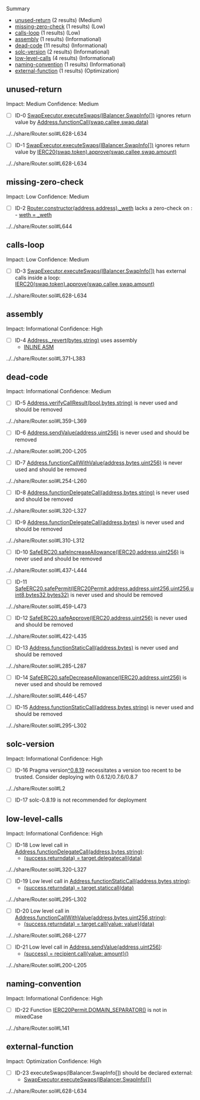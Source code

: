 Summary
 - [unused-return](#unused-return) (2 results) (Medium)
 - [missing-zero-check](#missing-zero-check) (1 results) (Low)
 - [calls-loop](#calls-loop) (1 results) (Low)
 - [assembly](#assembly) (1 results) (Informational)
 - [dead-code](#dead-code) (11 results) (Informational)
 - [solc-version](#solc-version) (2 results) (Informational)
 - [low-level-calls](#low-level-calls) (4 results) (Informational)
 - [naming-convention](#naming-convention) (1 results) (Informational)
 - [external-function](#external-function) (1 results) (Optimization)
## unused-return
Impact: Medium
Confidence: Medium
 - [ ] ID-0
[SwapExecutor.executeSwaps(IBalancer.SwapInfo[])](../../share/Router.sol#L628-L634) ignores return value by [Address.functionCall(swap.callee,swap.data)](../../share/Router.sol#L632)

../../share/Router.sol#L628-L634


 - [ ] ID-1
[SwapExecutor.executeSwaps(IBalancer.SwapInfo[])](../../share/Router.sol#L628-L634) ignores return value by [IERC20(swap.token).approve(swap.callee,swap.amount)](../../share/Router.sol#L631)

../../share/Router.sol#L628-L634


## missing-zero-check
Impact: Low
Confidence: Medium
 - [ ] ID-2
[Router.constructor(address,address)._weth](../../share/Router.sol#L644) lacks a zero-check on :
		- [weth = _weth](../../share/Router.sol#L645)

../../share/Router.sol#L644


## calls-loop
Impact: Low
Confidence: Medium
 - [ ] ID-3
[SwapExecutor.executeSwaps(IBalancer.SwapInfo[])](../../share/Router.sol#L628-L634) has external calls inside a loop: [IERC20(swap.token).approve(swap.callee,swap.amount)](../../share/Router.sol#L631)

../../share/Router.sol#L628-L634


## assembly
Impact: Informational
Confidence: High
 - [ ] ID-4
[Address._revert(bytes,string)](../../share/Router.sol#L371-L383) uses assembly
	- [INLINE ASM](../../share/Router.sol#L376-L379)

../../share/Router.sol#L371-L383


## dead-code
Impact: Informational
Confidence: Medium
 - [ ] ID-5
[Address.verifyCallResult(bool,bytes,string)](../../share/Router.sol#L359-L369) is never used and should be removed

../../share/Router.sol#L359-L369


 - [ ] ID-6
[Address.sendValue(address,uint256)](../../share/Router.sol#L200-L205) is never used and should be removed

../../share/Router.sol#L200-L205


 - [ ] ID-7
[Address.functionCallWithValue(address,bytes,uint256)](../../share/Router.sol#L254-L260) is never used and should be removed

../../share/Router.sol#L254-L260


 - [ ] ID-8
[Address.functionDelegateCall(address,bytes,string)](../../share/Router.sol#L320-L327) is never used and should be removed

../../share/Router.sol#L320-L327


 - [ ] ID-9
[Address.functionDelegateCall(address,bytes)](../../share/Router.sol#L310-L312) is never used and should be removed

../../share/Router.sol#L310-L312


 - [ ] ID-10
[SafeERC20.safeIncreaseAllowance(IERC20,address,uint256)](../../share/Router.sol#L437-L444) is never used and should be removed

../../share/Router.sol#L437-L444


 - [ ] ID-11
[SafeERC20.safePermit(IERC20Permit,address,address,uint256,uint256,uint8,bytes32,bytes32)](../../share/Router.sol#L459-L473) is never used and should be removed

../../share/Router.sol#L459-L473


 - [ ] ID-12
[SafeERC20.safeApprove(IERC20,address,uint256)](../../share/Router.sol#L422-L435) is never used and should be removed

../../share/Router.sol#L422-L435


 - [ ] ID-13
[Address.functionStaticCall(address,bytes)](../../share/Router.sol#L285-L287) is never used and should be removed

../../share/Router.sol#L285-L287


 - [ ] ID-14
[SafeERC20.safeDecreaseAllowance(IERC20,address,uint256)](../../share/Router.sol#L446-L457) is never used and should be removed

../../share/Router.sol#L446-L457


 - [ ] ID-15
[Address.functionStaticCall(address,bytes,string)](../../share/Router.sol#L295-L302) is never used and should be removed

../../share/Router.sol#L295-L302


## solc-version
Impact: Informational
Confidence: High
 - [ ] ID-16
Pragma version[^0.8.19](../../share/Router.sol#L2) necessitates a version too recent to be trusted. Consider deploying with 0.6.12/0.7.6/0.8.7

../../share/Router.sol#L2


 - [ ] ID-17
solc-0.8.19 is not recommended for deployment

## low-level-calls
Impact: Informational
Confidence: High
 - [ ] ID-18
Low level call in [Address.functionDelegateCall(address,bytes,string)](../../share/Router.sol#L320-L327):
	- [(success,returndata) = target.delegatecall(data)](../../share/Router.sol#L325)

../../share/Router.sol#L320-L327


 - [ ] ID-19
Low level call in [Address.functionStaticCall(address,bytes,string)](../../share/Router.sol#L295-L302):
	- [(success,returndata) = target.staticcall(data)](../../share/Router.sol#L300)

../../share/Router.sol#L295-L302


 - [ ] ID-20
Low level call in [Address.functionCallWithValue(address,bytes,uint256,string)](../../share/Router.sol#L268-L277):
	- [(success,returndata) = target.call{value: value}(data)](../../share/Router.sol#L275)

../../share/Router.sol#L268-L277


 - [ ] ID-21
Low level call in [Address.sendValue(address,uint256)](../../share/Router.sol#L200-L205):
	- [(success) = recipient.call{value: amount}()](../../share/Router.sol#L203)

../../share/Router.sol#L200-L205


## naming-convention
Impact: Informational
Confidence: High
 - [ ] ID-22
Function [IERC20Permit.DOMAIN_SEPARATOR()](../../share/Router.sol#L141) is not in mixedCase

../../share/Router.sol#L141


## external-function
Impact: Optimization
Confidence: High
 - [ ] ID-23
executeSwaps(IBalancer.SwapInfo[]) should be declared external:
	- [SwapExecutor.executeSwaps(IBalancer.SwapInfo[])](../../share/Router.sol#L628-L634)

../../share/Router.sol#L628-L634


